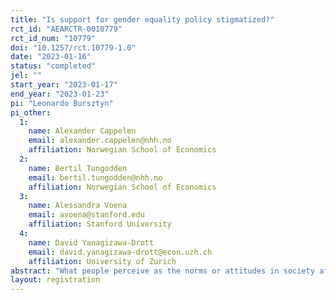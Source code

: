 ```yaml
---
title: "Is support for gender equality policy stigmatized?"
rct_id: "AEARCTR-0010779"
rct_id_num: "10779"
doi: "10.1257/rct.10779-1.0"
date: "2023-01-16"
status: "completed"
jel: ""
start_year: "2023-01-17"
end_year: "2023-01-23"
pi: "Leonardo Bursztyn"
pi_other:
  1:
    name: Alexander Cappelen
    email: alexander.cappelen@nhh.no
    affiliation: Norwegian School of Economics
  2:
    name: Bertil Tungodden
    email: bertil.tungodden@nhh.no
    affiliation: Norwegian School of Economics
  3:
    name: Alessandra Voena
    email: avoena@stanford.edu
    affiliation: Stanford University
  4:
    name: David Yanagizawa-Drott
    email: david.yanagizawa-drott@econ.uzh.ch
    affiliation: University of Zurich
abstract: "What people perceive as the norms or attitudes in society affects important behavior. The authors document misperceptions about gender norms with nationally representative data, covering 80% of the world population. Do people feel compelled to answer in a certain way when asked about gender norms? This trial seeks to address this concern."
layout: registration
---
```


